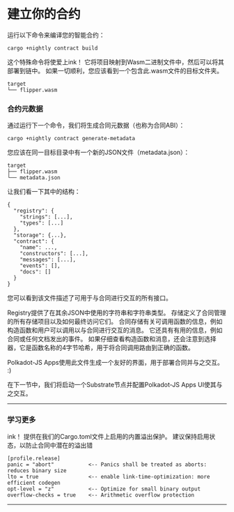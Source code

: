 # 建立你的合约

运行以下命令来编译您的智能合约：

```text
cargo +nightly contract build
```

这个特殊命令将使爱上ink！ 它将项目映射到Wasm二进制文件中，然后可以将其部署到链中。 如果一切顺利，您应该看到一个包含此.wasm文件的目标文件夹。

```text
target
└── flipper.wasm
```

### 合约元数据

通过运行下一个命令，我们将生成合同元数据（也称为合同ABI）：

```text
cargo +nightly contract generate-metadata
```

您应该在同一目标目录中有一个新的JSON文件（metadata.json）：

```text
target
├── flipper.wasm
└── metadata.json
```

让我们看一下其中的结构：

```text
{
  "registry": {
    "strings": [...],
    "types": [...]
  },
  "storage": {...},
  "contract": {
    "name": ...,
    "constructors": [...],
    "messages": [...],
    "events": [],
    "docs": []
  }
}
```

您可以看到该文件描述了可用于与合同进行交互的所有接口。

Registry提供了在其余JSON中使用的字符串和字符串类型。 存储定义了合同管理的所有存储项目以及如何最终访问它们。 合同存储有关可调用函数的信息，例如构造函数和用户可以调用以与合同进行交互的消息。 它还具有有用的信息，例如合同或任何文档发出的事件。 如果仔细查看构造函数和消息，还会注意到选择器，它是函数名称的4字节哈希，用于将合同调用路由到正确的函数。

Polkadot-JS Apps使用此文件生成一个友好的界面，用于部署合同并与之交互。 :\)

在下一节中，我们将启动一个Substrate节点并配置Polkadot-JS Apps UI使其与之交互。

-------------------------------------------------------------------------------------------------------------------------------------------------------------------------

### 学习更多

ink！ 提供在我们的Cargo.toml文件上启用的内置溢出保护。 建议保持启用状态，以防止合同中潜在的溢出错

```text
[profile.release]
panic = "abort"           <-- Panics shall be treated as aborts: reduces binary size
lto = true                <-- enable link-time-optimization: more efficient codegen
opt-level = "z"           <-- Optimize for small binary output
overflow-checks = true    <-- Arithmetic overflow protection
```

-------------------------------------------------------------------------------------------------------------------------------------------------------------------------

